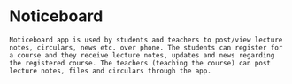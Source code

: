 # Noticeboard
	Noticeboard app is used by students and teachers to post/view lecture notes, circulars, news etc. over phone. The students can register for a course and they receive lecture notes, updates and news regarding the registered course. The teachers (teaching the course) can post lecture notes, files and circulars through the app.